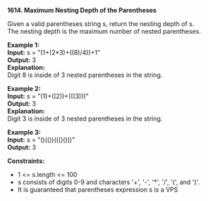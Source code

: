 **1614. Maximum Nesting Depth of the Parentheses**

Given a valid parentheses string s, return the nesting depth of s.   
The nesting depth is the maximum number of nested parentheses.

**Example 1:**  
**Input:** s = "(1+(2*3)+((8)/4))+1"  
**Output:** 3  
**Explanation:**  
Digit 8 is inside of 3 nested parentheses in the string.  

**Example 2:**  
**Input:** s = "(1)+((2))+(((3)))"  
**Output:** 3  
**Explanation:**  
Digit 3 is inside of 3 nested parentheses in the string.  

**Example 3:**  
**Input:** s = "()(())((()()))"  
**Output:** 3  

**Constraints:**
- 1 <= s.length <= 100
- s consists of digits 0-9 and characters '+', '-', '*', '/', '(', and ')'.
- It is guaranteed that parentheses expression s is a VPS